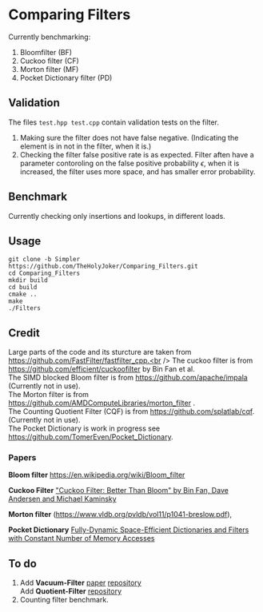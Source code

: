 # Comparing Filters
Currently benchmarking:
1. Bloomfilter (BF)
2. Cuckoo filter (CF)
3. Morton filter (MF)
4. Pocket Dictionary filter (PD)

## Validation
  The files `test.hpp test.cpp` contain validation tests on the filter.
  1. Making sure the filter does not have false negative. (Indicating the element is in not in the filter, when it is.)
  2. Checking the filter false positive rate is as expected. 
  Filter aften have a parameter contoroling on the false positive probability $\epsilon$, when it is increased, the filter uses more space, and has smaller error probability.  
  
 ## Benchmark
 Currently checking only insertions and lookups, in different loads.
 
 
 ## Usage
 ```
 git clone -b Simpler https://github.com/TheHolyJoker/Comparing_Filters.git
 cd Comparing_Filters
 mkdir build
 cd build
 cmake ..
 make
 ./Filters
 ```
 
 ## Credit
 Large parts of the code and its sturcture are taken from https://github.com/FastFilter/fastfilter_cpp.<br />
 The cuckoo filter is from https://github.com/efficient/cuckoofilter by Bin Fan et al. <br />
 The SIMD blocked Bloom filter is from https://github.com/apache/impala (Currently not in use). <br />
 The Morton filter is from https://github.com/AMDComputeLibraries/morton_filter .<br />
 The Counting Quotient Filter (CQF) is from https://github.com/splatlab/cqf. (Currently not in use). <br />
 The Pocket Dictionary is work in progress see https://github.com/TomerEven/Pocket_Dictionary.
 
 ### Papers
 **Bloom filter** https://en.wikipedia.org/wiki/Bloom_filter
 
 **Cuckoo Filter**
 ["Cuckoo Filter: Better Than Bloom" by Bin Fan, Dave Andersen and Michael Kaminsky](https://www.cs.cmu.edu/~dga/papers/cuckoo-conext2014.pdf)

**Morton filter** (https://www.vldb.org/pvldb/vol11/p1041-breslow.pdf), 

**Pocket Dictionary** [Fully-Dynamic Space-Efficient Dictionaries and Filters with
Constant Number of Memory Accesses](https://arxiv.org/pdf/1911.05060.pdf)
 
 
 ## To do
1. Add **Vacuum-Filter** [paper](http://www.vldb.org/pvldb/vol13/p197-wang.pdf) [repository](https://github.com/wuwuz/Vacuum-Filter) <br>
Add **Quotient-Filter** [repository](https://github.com/splatlab/cqf)
2. Counting filter benchmark. 
